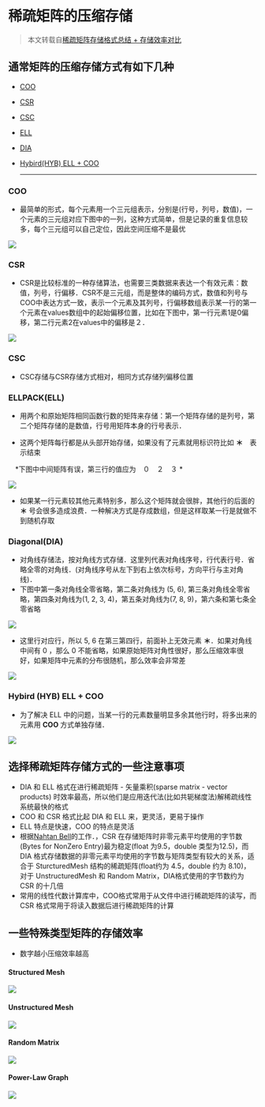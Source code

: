 # 稀疏矩阵的压缩存储

> 本文转载自[稀疏矩阵存储格式总结 + 存储效率对比](http://www.cnblogs.com/xbinworld/p/4273506.html)

## 通常矩阵的压缩存储方式有如下几种

* [COO](#COO)
* [CSR](#CSR)
* [CSC](#CSC)
* [ELL](#ELL)
* [DIA](#DIA)
* [Hybird(HYB) ELL + COO](#HYB)

    ---

<h3 id="COO">COO </h3>

* 最简单的形式，每个元素用一个三元组表示，分别是(行号，列号，数值)，一个元素的三元组对应下图中的一列，这种方式简单，但是记录的重复信息较多，每个三元组可以自己定位，因此空间压缩不是最优

![](spare_matrix_COO.png)

<h3 id="CSR">CSR</h3>

* CSR是比较标准的一种存储算法，也需要三类数据来表达一个有效元素：数值，列号，行偏移．CSR不是三元组，而是整体的编码方式，数值和列号与COO中表达方式一致，表示一个元素及其列号，行偏移数组表示某一行的第一个元素在values数组中的起始偏移位置，比如在下图中，第一行元素1是0偏移，第二行元素2在values中的偏移是２．

![](Compress_Spare_Row.png)

<h3 id="CSC">CSC</h3>

* CSC存储与CSR存储方式相对，相同方式存储列偏移位置

<h3 id="ELL">ELLPACK(ELL)</h3>

* 用两个和原始矩阵相同函数行数的矩阵来存储：第一个矩阵存储的是列号，第二个矩阵存储的是数值，行号用矩阵本身的行号表示．

* 这两个矩阵每行都是从头部开始存储，如果没有了元素就用标识符比如 **＊**　表示结束

　*下图中中间矩阵有误，第三行的值应为　０　２　３ *

![](ELLPACK.png)

* 如果某一行元素较其他元素特别多，那么这个矩阵就会很胖，其他行的后面的　**＊** 号会很多造成浪费．一种解决方式是存成数组，但是这样取某一行是就做不到随机存取

<h3 id="DIA">Diagonal(DIA)</h3>

* 对角线存储法，按对角线方式存储．这里列代表对角线序号，行代表行号．省略全零的对角线．(对角线序号从左下到右上依次标号，方向平行与主对角线)．
* 下图中第一条对角线全零省略，第二条对角线为 (5, 6), 第三条对角线全零省略，第四条对角线为(1, 2, 3, 4)，第五条对角线为(7, 8, 9)，第六条和第七条全零省略

![](Diagonal.png)

* 这里行对应行，所以 5, 6 在第三第四行，前面补上无效元素 **＊**．如果对角线中间有 0 ，那么 0 不能省略，如果原始矩阵对角性很好，那么压缩效率很好，如果矩阵中元素的分布很随机，那么效率会非常差

![](random_matrix.png)

<h3 id="HYB">Hybird (HYB) ELL + COO </h3>

* 为了解决 ELL 中的问题，当某一行的元素数量明显多余其他行时，将多出来的元素用 **COO** 方式单独存储．

![](Hybird.png)

## 选择稀疏矩阵存储方式的一些注意事项

+ DIA 和 ELL 格式在进行稀疏矩阵 - 矢量乘积(sparse matrix - vector products) 时效率最高，所以他们是应用迭代法(比如共轭梯度法)解稀疏线性系统最快的格式
+ COO 和 CSR 格式比起 DIA 和 ELL 来，更灵活，更易于操作
+ ELL 特点是快速，COO 的特点是灵活
+ 根据[Nahtan Bell](http://www.bu.edu/pasi/files/2011/01/NathanBell1-10-1000.pdf)的工作．，CSR 在存储矩阵时非零元素平均使用的字节数(Bytes for NonZero Entry)最为稳定(float 为9.5，double 类型为12.5)，而 DIA 格式存储数据的非零元素平均使用的字节数与矩阵类型有较大的关系，适合于 SturcturedMesh 结构的稀疏矩阵(float约为 4.5，double 约为 8.10)，对于 UnstructuredMesh 和 Random Matrix，DIA格式使用的字节数约为 CSR 的十几倍
+ 常用的线性代数计算库中，COO格式常用于从文件中进行稀疏矩阵的读写，而 CSR 格式常用于将读入数据后进行稀疏矩阵的计算

## 一些特殊类型矩阵的存储效率

* 数字越小压缩效率越高

#### Structured Mesh

![](structuredMesh.png)   

#### Unstructured Mesh

![](unstructuredMesh.png)

#### Random Matrix

![](random_effect.png)

#### Power-Law Graph

![](power-lawGraph.png)
